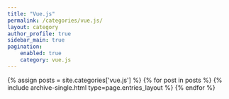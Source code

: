```yaml
---
title: "Vue.js"
permalink: /categories/vue.js/
layout: category
author_profile: true
sidebar_main: true
pagination:
    enabled: true
    category: vue.js
---
```


{% assign posts = site.categories['vue.js'] %}
{% for post in posts %} 
    {% include archive-single.html type=page.entries_layout %} 
{% endfor %}